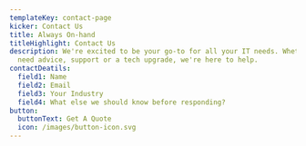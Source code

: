 ```yaml
---
templateKey: contact-page
kicker: Contact Us
title: Always On-hand
titleHighlight: Contact Us
description: We're excited to be your go-to for all your IT needs. Whether you
  need advice, support or a tech upgrade, we're here to help.
contactDeatils:
  field1: Name
  field2: Email
  field3: Your Industry
  field4: What else we should know before responding?
button:
  buttonText: Get A Quote
  icon: /images/button-icon.svg
---
```

